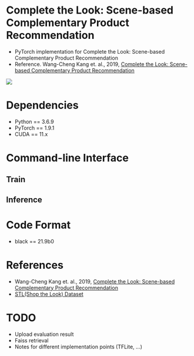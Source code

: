 # Complete the Look: Scene-based Complementary Product Recommendation
- PyTorch implementation for Complete the Look: Scene-based Complementary Product Recommendation
- Reference. Wang-Cheng Kang et. al., 2019, [Complete the Look: Scene-based Complementary Product Recommendation](https://arxiv.org/abs/1812.01748)

![](https://github.com/iloveslowfood/complete-the-look-pytorch-implementation/blob/main/etc/cpl.jpg?raw=true)


# Dependencies
- Python == 3.6.9
- PyTorch == 1.9.1
- CUDA == 11.x

# Command-line Interface
## Train

## Inference

# Code Format
- black == 21.9b0

# References
- Wang-Cheng Kang et. al., 2019, [Complete the Look: Scene-based Complementary Product Recommendation](https://arxiv.org/abs/1812.01748)
- [STL(Shop the Look) Dataset](https://github.com/kang205/STL-Dataset)

# TODO
- Upload evaluation result
- Faiss retrieval
- Notes for different implementation points (TFLite, ...)
